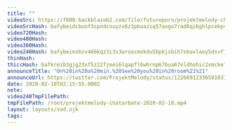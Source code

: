 ```yaml
---
title: ""
videoSrc: https://f000.backblazeb2.com/file/futureporn/projektmelody-chaturbate-2020-02-10.mp4
videoSrcHash: bafybeidcbunf3spndcnuyzv6z3pbuaziq57asgo7rad6qi6ghlpcekpvxm?filename=projektmelody-chaturbate-20200210T021555Z-source.mp4
video720Hash: 
video480Hash: 
video360Hash: 
video240Hash: bafybeieobzv466kqz3i3x3wroxcmokdu5bpkjxbih7sbavlaoy5dsvfj5q?filename=projektmelody-chaturbate-20200210T021555Z-240p.mp4
thinHash: 
thiccHash: bafkreib3gjg23xf5z22fjeei6lqapfl6whrnp67bua67eldhohic2vmcke?filename=20200210T021555Z-thicc.jpg
announceTitle: "On%20in%20a%20min.%20See%20you%20in%20room%21%21"
announceUrl: https://twitter.com/ProjektMelody/status/1226691233659183104
date: 2020-02-10T02:15:55.000Z
note: 
video240TmpFilePath: 
tmpFilePath: /root/projektmelody-chaturbate-2020-02-10.mp4
layout: layouts/vod.njk
tags:
---
```

